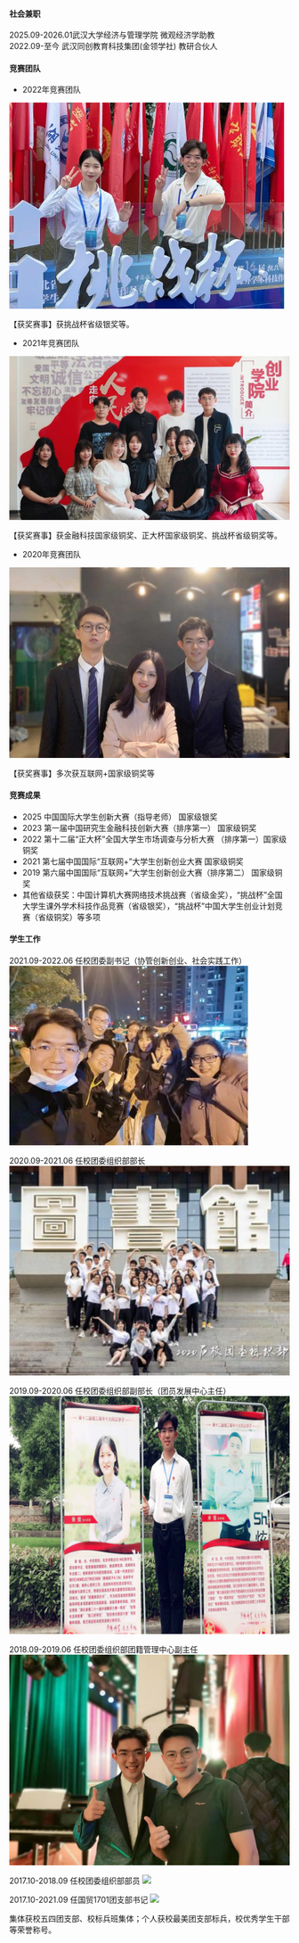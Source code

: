 


#### 社会兼职
2025.09-2026.01武汉大学经济与管理学院 微观经济学助教 <br/>
2022.09-至今 武汉同创教育科技集团(金领学社) 教研合伙人
#### 竞赛团队

* 2022年竞赛团队

![2022年竞赛团队](static/assets/img/11.png)

【获奖赛事】获挑战杯省级银奖等。


* 2021年竞赛团队


![2021年竞赛团队](static/assets/img/12.png)



【获奖赛事】获金融科技国家级铜奖、正大杯国家级铜奖、挑战杯省级铜奖等。

* 2020年竞赛团队

![2020年竞赛团队](static/assets/img/13.png)

【获奖赛事】多次获互联网+国家级铜奖等



#### 竞赛成果
- 2025 中国国际大学生创新大赛（指导老师） 国家级银奖
- 2023 第一届中国研究生金融科技创新大赛（排序第一） 国家级铜奖
- 2022 第十二届“正大杯”全国大学生市场调查与分析大赛 （排序第一）国家级铜奖
- 2021 第七届中国国际“互联网+”大学生创新创业大赛 国家级铜奖
- 2019 第六届中国国际“互联网+”大学生创新创业大赛（排序第二） 国家级铜奖
- 其他省级获奖：中国计算机大赛网络技术挑战赛（省级金奖），“挑战杯”全国大学生课外学术科技作品竞赛（省级银奖），“挑战杯”中国大学生创业计划竞赛（省级铜奖）等多项


#### 学生工作


2021.09-2022.06 任校团委副书记（协管创新创业、社会实践工作）
<img src="static/assets/img/21.png" style="max-width: 100%; height: auto;">

2020.09-2021.06 任校团委组织部部长
<img src="static/assets/img/22.png" style="max-width: 100%; height: auto;">

2019.09-2020.06 任校团委组织部副部长（团员发展中心主任）
<img src="static/assets/img/23.png" style="max-width: 100%; height: auto;">

2018.09-2019.06 任校团委组织部团籍管理中心副主任
<img src="static/assets/img/24.png" style="max-width: 100%; height: auto;">

2017.10-2018.09 任校团委组织部部员
<img src="static/assets/img/25.png" style="max-width: 100%; height: auto;">

2017.10-2021.09 任国贸1701团支部书记
<img src="static/assets/img/26.png" style="max-width: 100%; height: auto;">

集体获校五四团支部、校标兵班集体；个人获校最美团支部标兵，校优秀学生干部等荣誉称号。